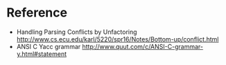 # Reference

* Handling Parsing Conflicts by Unfactoring
http://www.cs.ecu.edu/karl/5220/spr16/Notes/Bottom-up/conflict.html
* ANSI C Yacc grammar
http://www.quut.com/c/ANSI-C-grammar-y.html#statement
